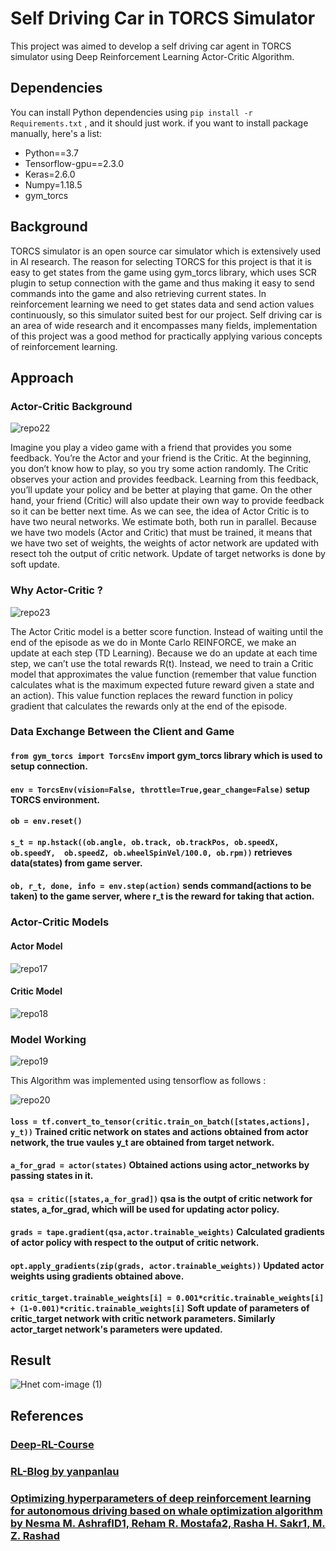 # Self Driving Car in TORCS Simulator

This project was aimed to develop a self driving car agent in TORCS simulator using Deep Reinforcement Learning Actor-Critic Algorithm. 


## Dependencies

You can install Python dependencies using ``` pip install -r Requirements.txt ``` , and it should just work. if you want to install package manually, here's a list:

 - Python==3.7
 - Tensorflow-gpu==2.3.0
 - Keras=2.6.0
 - Numpy=1.18.5
 - gym_torcs


## Background

TORCS simulator is an open source car simulator which is extensively used in AI research. The reason for selecting TORCS for this project is that it is easy to get states from the game using gym_torcs library, which uses SCR plugin to setup connection with the game and thus making it easy to send commands into the game and also retrieving current states. In reinforcement learning we need to get states data and send action values continuously, so this simulator suited best for our project. 
Self driving car is an area of wide research and it encompasses many fields, implementation of this project was a good method for practically applying various concepts of reinforcement learning. 

## Approach

### Actor-Critic Background

![repo22](https://user-images.githubusercontent.com/64823050/131215722-107c3db0-9d05-4c19-88dc-cb28de4e5ee1.jpg)

Imagine you play a video game with a friend that provides you some feedback. You’re the Actor and your friend is the Critic.
At the beginning, you don’t know how to play, so you try some action randomly. The Critic observes your action and provides feedback.
Learning from this feedback, you’ll update your policy and be better at playing that game.
On the other hand, your friend (Critic) will also update their own way to provide feedback so it can be better next time.
As we can see, the idea of Actor Critic is to have two neural networks. We estimate both, both run in parallel.
Because we have two models (Actor and Critic) that must be trained, it means that we have two set of weights, the weights of actor network are updated with resect toh the output of critic network. Update of target networks is done by soft update.

### Why Actor-Critic ?

![repo23](https://user-images.githubusercontent.com/64823050/131215846-7e6ed02c-b227-4990-9a3d-df0a1537a447.jpg)

The Actor Critic model is a better score function. Instead of waiting until the end of the episode as we do in Monte Carlo REINFORCE, we make an update at each step (TD Learning).
Because we do an update at each time step, we can’t use the total rewards R(t). Instead, we need to train a Critic model that approximates the value function (remember that value function calculates what is the maximum expected future reward given a state and an action). This value function replaces the reward function in policy gradient that calculates the rewards only at the end of the episode.

### Data Exchange Between the Client and Game

#### ```from gym_torcs import TorcsEnv``` import gym_torcs library which is used to setup connection.
#### ```env = TorcsEnv(vision=False, throttle=True,gear_change=False)``` setup TORCS environment. 
#### ```ob = env.reset()```
#### ```s_t = np.hstack((ob.angle, ob.track, ob.trackPos, ob.speedX, ob.speedY,  ob.speedZ, ob.wheelSpinVel/100.0, ob.rpm))``` retrieves data(states) from game server.
#### ```ob, r_t, done, info = env.step(action)``` sends command(actions to be taken) to the game server, where r_t is the reward for taking that action.

### Actor-Critic Models

#### Actor Model

![repo17](https://user-images.githubusercontent.com/64823050/131214303-8dbdedb2-e890-4c14-8d11-9125f9d82808.png)

#### Critic Model

![repo18](https://user-images.githubusercontent.com/64823050/131214316-d3326d2f-d198-40a7-8b3e-fb05885bc183.png)

### Model Working

![repo19](https://user-images.githubusercontent.com/64823050/131214519-4b4bb198-1e77-4fd8-91c2-0a58fe5f5393.png)

This Algorithm was implemented using tensorflow as follows :

![repo20](https://user-images.githubusercontent.com/64823050/131214556-72bb1530-9921-43cd-98e7-952f4289dff0.png)

#### ```loss = tf.convert_to_tensor(critic.train_on_batch([states,actions], y_t))``` Trained critic network on states and actions obtained from actor network, the true vaules y_t are obtained from target network.
#### ```a_for_grad = actor(states)``` Obtained actions using actor_networks by passing states in it.
#### ```qsa = critic([states,a_for_grad])``` qsa is the outpt of critic network for states, a_for_grad, which will be used for updating actor policy.
#### ```grads = tape.gradient(qsa,actor.trainable_weights)``` Calculated gradients of actor policy with respect to the output of critic network. 
#### ```opt.apply_gradients(zip(grads, actor.trainable_weights))``` Updated actor weights using gradients obtained above.
#### ```critic_target.trainable_weights[i] = 0.001*critic.trainable_weights[i] + (1-0.001)*critic.trainable_weights[i]``` Soft update of parameters of critic_target network with critic network parameters. Similarly actor_target network's parameters were updated.
       


## Result

![Hnet com-image (1)](https://user-images.githubusercontent.com/64823050/131216641-b338be42-a5cb-4160-862c-312b404621b9.gif)


## References

### [Deep-RL-Course](https://simoninithomas.github.io/deep-rl-course/)
### [RL-Blog by yanpanlau](https://yanpanlau.github.io/2016/10/11/Torcs-Keras.html)
### [Optimizing hyperparameters of deep reinforcement learning for autonomous driving based on whale optimization algorithm by Nesma M. AshrafID1, Reham R. Mostafa2, Rasha H. Sakr1, M. Z. Rashad](https://journals.plos.org/plosone/article?id=10.1371/journal.pone.0252754)
